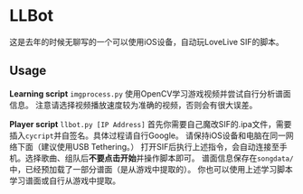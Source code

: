 # LLBot

这是去年的时候无聊写的一个可以使用iOS设备，自动玩LoveLive SIF的脚本。

## Usage

**Learning script**
`imgprocess.py`
使用OpenCV学习游戏视频并尝试自行分析谱面信息。
注意请选择视频播放速度较为准确的视频，否则会有很大误差。


**Player script**
`llbot.py [IP Address]`
首先你需要自己魔改SIF的.ipa文件，需要插入`cycript`并自签名。具体过程请自行Google。
请保持iOS设备和电脑在同一网络下面（建议使用USB Tethering。）
打开SIF后执行上述指令，会自动连接至手机。选择歌曲、组队后**不要点击开始**并操作脚本即可。
谱面信息保存在`songdata/`中，已经预加载了一部分谱面（是从游戏中提取的）。
你也可以使用上述学习脚本学习谱面或自行从游戏中提取。
